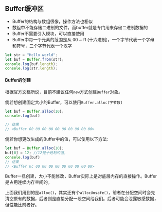 ## Buffer缓冲区
- Buffer的结构与数组很像，操作方法也相似
- 数组中不能存储二进制的文件，而buffer就是专门用来存储二进制数据的
- Buffer不需要引入模块，可以直接使用
- Buffer中每一个元素的范围是从 00 ~ ff (十六进制)，一个字节代表一个字母和符号，三个字节代表一个汉字

```js
let str = "Hello world";  
let buf = Buffer.from(str);
console.log(buf.length);
console.log(str.length);
```

#### Buffer的创建
根据官方文档所说，目前不建议任何`new`方式创建`Buffer`对象。

倘若想创建固定大小的Buffer，可以使用`Buffer.alloc(字节数)`
```js
let buf = Buffer.alloc(10);  
console.log(buf)

// 结果
// <Buffer 00 00 00 00 00 00 00 00 00 00>
```

倘若你想更改生成的Buffer中的值，可以使用以下方法:
```js
let buf = Buffer.alloc(10);  
buf[0] = 12; //12是十进制的值，  
console.log(buf)
// 结果
// <Buffer 0c 00 00 00 00 00 00 00 00 00>
```

Buffer一旦创建，大小不能修改，Buffer实际上是对底层内存的直接操作。Buffer是占用连续内存空间的。

上面我们用到的是`alloc()`，其实还有个`allocUnsafe()`，前者在分配空间时会先清空原有的数据，后者则是直接分配一段空间给我们。后者可能会泄露敏感数据，但性能比前者好。
